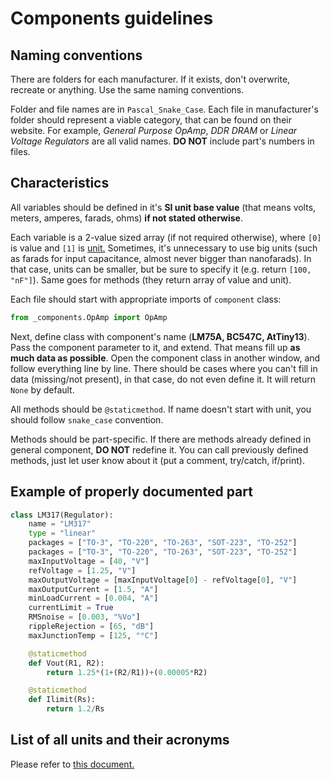 # Components guidelines
## Naming conventions
There are folders for each manufacturer. If it exists, don't overwrite, recreate or anything. Use the same naming conventions.

Folder and file names are in `Pascal_Snake_Case`. Each file in manufacturer's folder should represent a viable category, that can be found on their website. For example, _General Purpose OpAmp_, _DDR DRAM_ or _Linear Voltage Regulators_ are all valid names. **DO NOT** include part's numbers in files. 
## Characteristics
All variables should be defined in it's **SI unit base value** (that means volts, meters, amperes, farads, ohms) __if not stated otherwise__. 

Each variable is a 2-value sized array (if not required otherwise), where `[0]` is value and `[1]` is [unit.](../documentation/units_list.md)  Sometimes, it's unnecessary to use big units (such as farads for input capacitance, almost never bigger than nanofarads). In that case, units can be smaller, but be sure to specify it (e.g. return `[100, "nF"]`). Same goes for methods (they return array of value and unit).

Each file should start with appropriate imports of `component` class:
```python
from _components.OpAmp import OpAmp
```

Next, define class with component's name (__LM75A, BC547C, AtTiny13__). Pass the component parameter to it, and extend. That means fill up **as much data as possible**. Open the component class in another window, and follow everything line by line. There should be cases where you can't fill in data (missing/not present), in that case, do not even define it. It will return `None` by default. 

All methods should be `@staticmethod`. If name doesn't start with unit, you should follow `snake_case` convention. 

Methods should be part-specific. If there are methods already defined in general component, **DO NOT** redefine it. You can call previously defined methods, just let user know about it (put a comment, try/catch, if/print). 

## Example of properly documented part
```python
class LM317(Regulator):
    name = "LM317"
    type = "linear"
    packages = ["TO-3", "TO-220", "TO-263", "SOT-223", "TO-252"]
    packages = ["TO-3", "TO-220", "TO-263", "SOT-223", "TO-252"]
    maxInputVoltage = [40, "V"]
    refVoltage = [1.25, "V"]
    maxOutputVoltage = [maxInputVoltage[0] - refVoltage[0], "V"]
    maxOutputCurrent = [1.5, "A"]
    minLoadCurrent = [0.004, "A"]
    currentLimit = True
    RMSnoise = [0.003, "%Vo"]
    rippleRejection = [65, "dB"]
    maxJunctionTemp = [125, "°C"]  

    @staticmethod
    def Vout(R1, R2):
        return 1.25*(1+(R2/R1))+(0.00005*R2)

    @staticmethod
    def Ilimit(Rs):
        return 1.2/Rs
```

## List of all units and their acronyms
Please refer to [this document.](../documentation/units_list.md)